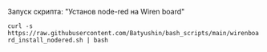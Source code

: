 Запуск скрипта: "Установ node-red на Wiren board"

`curl -s https://raw.githubusercontent.com/Batyushin/bash_scripts/main/wirenboard_install_nodered.sh | bash`
